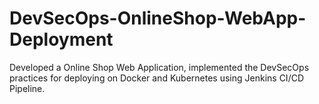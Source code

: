 # DevSecOps-OnlineShop-WebApp-Deployment
Developed a Online Shop Web Application, implemented the DevSecOps practices for deploying on Docker and Kubernetes using Jenkins CI/CD Pipeline.
